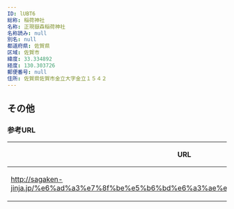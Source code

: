 ```yaml
---
ID: lUBT6
総称: 稲荷神社
名称: 正現嶽森稲荷神社
名称読み: null
別名: null
都道府県: 佐賀県
区域: 佐賀市
緯度: 33.334892
経度: 130.303726
郵便番号: null
住所: 佐賀県佐賀市金立大字金立１５４２
---
```


## その他

### 参考URL

| URL                                                                                      | 説明   |
| ---------------------------------------------------------------------------------------- | ------ |
| http://sagaken-jinja.jp/%e6%ad%a3%e7%8f%be%e5%b6%bd%e6%a3%ae%e7%a8%b2%e8%8d%b7%e7%a5%9e/ | 神社庁 |
